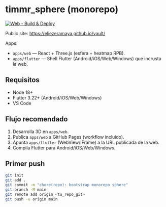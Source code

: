 # timmr_sphere (monorepo)

[![Web - Build & Deploy](https://github.com/eliezeramaya/vault/actions/workflows/web-deploy.yml/badge.svg)](https://github.com/eliezeramaya/vault/actions/workflows/web-deploy.yml)

Public site: https://eliezeramaya.github.io/vault/

Apps:
- `apps/web` — React + Three.js (esfera + heatmap RPB).
- `apps/flutter` — Shell Flutter (Android/iOS/Web/Windows) que incrusta la web.

## Requisitos
- Node 18+
- Flutter 3.22+ (Android/iOS/Web/Windows)
- VS Code

## Flujo recomendado
1) Desarrolla 3D en `apps/web`.
2) Publica `apps/web` a GitHub Pages (workflow incluido).
3) Apunta `apps/flutter` (WebView/IFrame) a la URL publicada de la web.
4) Compila Flutter para Android/iOS/Web/Windows.

## Primer push
```bash
git init
git add .
git commit -m "chore(repo): bootstrap monorepo sphere"
git branch -M main
git remote add origin <tu_repo_git>
git push -u origin main
```
